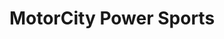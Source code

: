 ---
title: "MotorCity Power Sports"
url: /bloomfield-hills/motorcity-power-sports/
shop: motorcycle
---